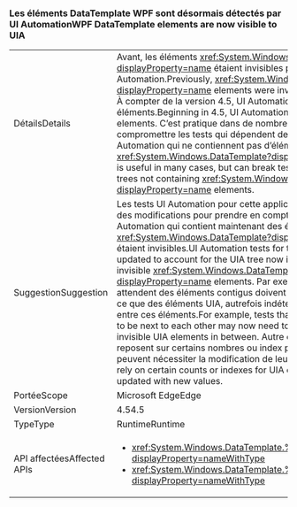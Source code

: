 ### <a name="wpf-datatemplate-elements-are-now-visible-to-uia"></a><span data-ttu-id="812bd-101">Les éléments DataTemplate WPF sont désormais détectés par UI Automation</span><span class="sxs-lookup"><span data-stu-id="812bd-101">WPF DataTemplate elements are now visible to UIA</span></span>

|   |   |
|---|---|
|<span data-ttu-id="812bd-102">Détails</span><span class="sxs-lookup"><span data-stu-id="812bd-102">Details</span></span>|<span data-ttu-id="812bd-103">Avant, les éléments <xref:System.Windows.DataTemplate?displayProperty=name> étaient invisibles pour UI Automation.</span><span class="sxs-lookup"><span data-stu-id="812bd-103">Previously, <xref:System.Windows.DataTemplate?displayProperty=name> elements were invisible to UI Automation.</span></span> <span data-ttu-id="812bd-104">À compter de la version 4.5, UI Automation détecte ces éléments.</span><span class="sxs-lookup"><span data-stu-id="812bd-104">Beginning in 4.5, UI Automation will detect these elements.</span></span> <span data-ttu-id="812bd-105">C’est pratique dans de nombreux cas, mais peut compromettre les tests qui dépendent des arborescences UI Automation qui ne contiennent pas d’éléments <xref:System.Windows.DataTemplate?displayProperty=name>.</span><span class="sxs-lookup"><span data-stu-id="812bd-105">This is useful in many cases, but can break tests that depend on UIA trees not containing <xref:System.Windows.DataTemplate?displayProperty=name> elements.</span></span>|
|<span data-ttu-id="812bd-106">Suggestion</span><span class="sxs-lookup"><span data-stu-id="812bd-106">Suggestion</span></span>|<span data-ttu-id="812bd-107">Les tests UI Automation pour cette application peuvent nécessiter des modifications pour prendre en compte l’arborescence UI Automation qui contient maintenant des éléments <xref:System.Windows.DataTemplate?displayProperty=name> qui étaient invisibles.</span><span class="sxs-lookup"><span data-stu-id="812bd-107">UI Automation tests for this app may need updated to account for the UIA tree now including previously invisible <xref:System.Windows.DataTemplate?displayProperty=name> elements.</span></span> <span data-ttu-id="812bd-108">Par exemple, les tests qui attendent des éléments contigus doivent maintenant s’attendre à ce que des éléments UIA, autrefois indétectables, se trouvent entre ces éléments.</span><span class="sxs-lookup"><span data-stu-id="812bd-108">For example, tests that expect some elements to be next to each other may now need to expect previously invisible UIA elements in between.</span></span> <span data-ttu-id="812bd-109">Autre exemple : Les tests qui reposent sur certains nombres ou index pour les éléments UIA peuvent nécessiter la modification de leurs valeurs.</span><span class="sxs-lookup"><span data-stu-id="812bd-109">Or tests that rely on certain counts or indexes for UIA elements may need updated with new values.</span></span>|
|<span data-ttu-id="812bd-110">Portée</span><span class="sxs-lookup"><span data-stu-id="812bd-110">Scope</span></span>|<span data-ttu-id="812bd-111">Microsoft Edge</span><span class="sxs-lookup"><span data-stu-id="812bd-111">Edge</span></span>|
|<span data-ttu-id="812bd-112">Version</span><span class="sxs-lookup"><span data-stu-id="812bd-112">Version</span></span>|<span data-ttu-id="812bd-113">4.5</span><span class="sxs-lookup"><span data-stu-id="812bd-113">4.5</span></span>|
|<span data-ttu-id="812bd-114">Type</span><span class="sxs-lookup"><span data-stu-id="812bd-114">Type</span></span>|<span data-ttu-id="812bd-115">Runtime</span><span class="sxs-lookup"><span data-stu-id="812bd-115">Runtime</span></span>|
|<span data-ttu-id="812bd-116">API affectées</span><span class="sxs-lookup"><span data-stu-id="812bd-116">Affected APIs</span></span>|<ul><li><xref:System.Windows.DataTemplate.%23ctor?displayProperty=nameWithType></li><li><xref:System.Windows.DataTemplate.%23ctor(System.Object)?displayProperty=nameWithType></li></ul>|

